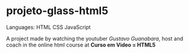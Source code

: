 # projeto-glass-html5

Languages:
HTML
CSS
JavaScript

A project made by watching the youtuber <em>Gustavo Guanabara</em>, host and coach in the online html course at <b>Curso em Video = HTML5</b>
